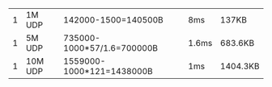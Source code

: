 |      |         |                            |       |          |
| ---- | ------- | -------------------------- | ----- | -------- |
| 1    | 1M UDP  | 142000-1500=140500B        | 8ms   | 137KB    |
| 1    | 5M UDP  | 735000-1000*57/1.6=700000B | 1.6ms | 683.6KB  |
| 1    | 10M UDP | 1559000-1000\*121=1438000B | 1ms   | 1404.3KB |

